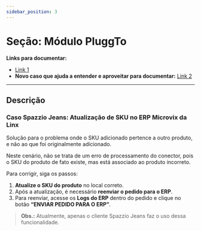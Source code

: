 ```yaml
---
sidebar_position: 3
---
```


# Seção: Módulo PluggTo

**Links para documentar:**
* [Link 1](https://nucleo49.monday.com/boards/9101500762/pulses/9331113483)
* **Novo caso que ajuda a entender e aproveitar para documentar:** [Link 2](https://nucleo49.monday.com/boards/9101500762/views/198363683/pulses/9346850804)

---

## Descrição

### Caso Spazzio Jeans: Atualização de SKU no ERP Microvix da Linx

Solução para o problema onde o SKU adicionado pertence a outro produto, e não ao que foi originalmente adicionado.

Neste cenário, não se trata de um erro de processamento do conector, pois o SKU do produto de fato existe, mas está associado ao produto incorreto.

Para corrigir, siga os passos:

1.  **Atualize o SKU do produto** no local correto.
2.  Após a atualização, é necessário **reenviar o pedido para o ERP**.
3.  Para reenviar, acesse os **Logs do ERP** dentro do pedido e clique no botão **“ENVIAR PEDIDO PARA O ERP”**.

> **Obs.:** Atualmente, apenas o cliente Spazzio Jeans faz o uso dessa funcionalidade.
